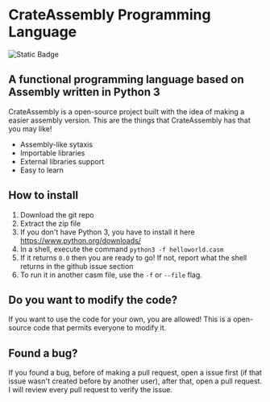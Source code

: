 # CrateAssembly Programming Language
![Static Badge](https://img.shields.io/badge/3.11.4-blue?style=for-the-badge&logo=python&logoColor=white&label=python)

## A functional programming language based on Assembly written in Python 3

CrateAssembly is a open-source project built with the idea of making a easier assembly version. This are the things that CrateAssembly has that you may like!

* Assembly-like sytaxis
* Importable libraries
* External libraries support
* Easy to learn

## How to install
1. Download the git repo
2. Extract the zip file
3. If you don't have Python 3, you have to install it here https://www.python.org/downloads/
4. In a shell, execute the command `python3 -f helloworld.casm`
5. If it returns `0.0` then you are ready to go! If not, report what the shell returns in the github issue section
6. To run it in another casm file, use the `-f` or `--file` flag.

## Do you want to modify the code?

If you want to use the code for your own, you are allowed! This is a open-source code that permits everyone to modify it.

## Found a bug?

If you found a bug, before of making a pull request, open a issue first (if that issue wasn't created before by another user), after that, open a pull request. I will review every pull request to verify the issue.
